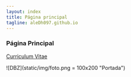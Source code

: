 ```yaml
---
layout: index
title: Página principal
tagline: aleDh097.github.io
---
```

### Página Principal

[Curriculum Vitae](about)

![DBZ](static/img/foto.png = 100x200 "Portada")

